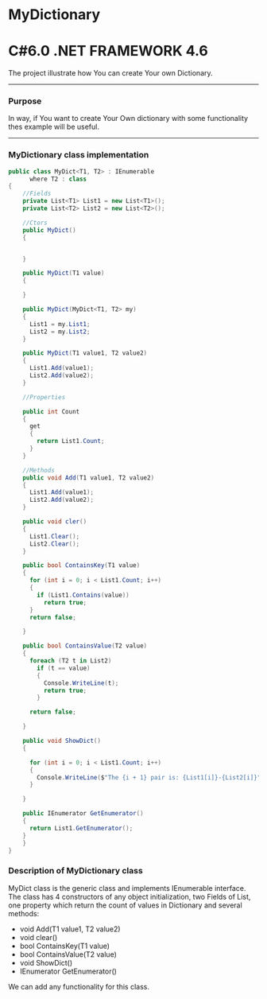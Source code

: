 
# MyDictionary
# C#6.0  .NET FRAMEWORK 4.6

The project illustrate how You can create Your own Dictionary.

----

### Purpose
In way, if You want to create Your Own dictionary with some functionality thes example will be useful.

----

### MyDictionary class implementation
```c#
public class MyDict<T1, T2> : IEnumerable
      where T2 : class
{
    //Fields
    private List<T1> List1 = new List<T1>();
    private List<T2> List2 = new List<T2>();

    //Ctors
    public MyDict()
    {


    }

    public MyDict(T1 value) 
    {

    }

    public MyDict(MyDict<T1, T2> my)
    {
      List1 = my.List1;
      List2 = my.List2;
    }

    public MyDict(T1 value1, T2 value2)
    {
      List1.Add(value1);
      List2.Add(value2);
    }

    //Properties

    public int Count
    {
      get
      {
        return List1.Count;
      }
    }

    //Methods
    public void Add(T1 value1, T2 value2)
    {
      List1.Add(value1);
      List2.Add(value2);
    }

    public void cler()
    {
      List1.Clear();
      List2.Clear();
    }

    public bool ContainsKey(T1 value)
    {
      for (int i = 0; i < List1.Count; i++)
      {
        if (List1.Contains(value))
          return true;
      }
      return false;

    }

    public bool ContainsValue(T2 value)
    {
      foreach (T2 t in List2)
        if (t == value)
        {
          Console.WriteLine(t);
          return true;
        }

      return false;

    }

    public void ShowDict()
    {

      for (int i = 0; i < List1.Count; i++)
      {
        Console.WriteLine($"The {i + 1} pair is: {List1[i]}-{List2[i]}");
      }

    }

    public IEnumerator GetEnumerator()
    {
      return List1.GetEnumerator();
    }   
    }
}

```

### Description of MyDictionary class
MyDict class is the generic class and implements IEnumerable interface.
The class has 4 constructors of any object initialization,  two Fields of List, one property which return the count of values in Dictionary and several methods:

  - void Add(T1 value1, T2 value2)
  - void clear()
  - bool ContainsKey(T1 value)
  - bool ContainsValue(T2 value)
  - void ShowDict()
  - IEnumerator GetEnumerator()
 
 We can add any functionality for this class.
